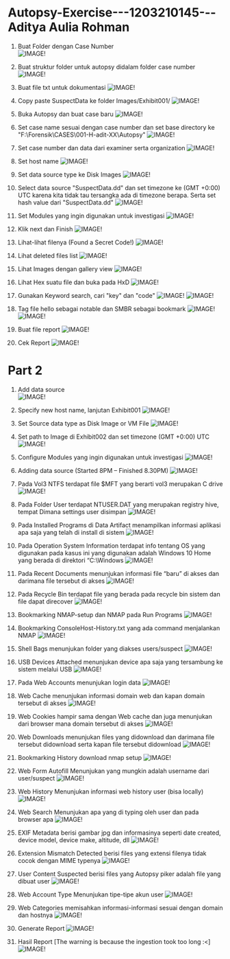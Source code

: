# Autopsy-Exercise---1203210145---Aditya Aulia Rohman

1. Buat Folder dengan Case Number <br />
![IMAGE!](Images/1.png)

2. Buat struktur folder untuk autopsy didalam folder case number
![IMAGE!](Images/2.png)

3. Buat file txt untuk dokumentasi
![IMAGE!](Images/3.png)

4. Copy paste SuspectData ke folder Images/Exhibit001/
![IMAGE!](Images/4.png)

5. Buka Autopsy dan buat case baru
![IMAGE!](Images/5.png)

6. Set case name sesuai dengan case number dan set base directory ke "F:\Forensik\CASES\001-H-adit-XX\Autopsy"
![IMAGE!](Images/6.png)

7. Set case number dan data dari examiner serta organization
![IMAGE!](Images/7.png)

8. Set host name
![IMAGE!](Images/8.png)

9. Set data source type ke Disk Images
![IMAGE!](Images/9.png)

10. Select data source "SuspectData.dd" dan set timezone ke (GMT +0:00) UTC karena kita tidak tau tersangka ada di timezone berapa. Serta set hash value dari "SuspectData.dd"
![IMAGE!](Images/10.png)

11. Set Modules yang ingin digunakan untuk investigasi
![IMAGE!](Images/11.png)

12. Klik next dan Finish
![IMAGE!](Images/12.png)

13. Lihat-lihat filenya (Found a Secret Code!)
![IMAGE!](Images/13.png)

14. Lihat deleted files list
![IMAGE!](Images/14.png)

15. Lihat Images dengan gallery view
![IMAGE!](Images/15.png)

16. Lihat Hex suatu file dan buka pada HxD
![IMAGE!](Images/16.png)

17. Gunakan Keyword search, cari "key" dan "code"
![IMAGE!](Images/17.png)
![IMAGE!](Images/17-2.png)

18. Tag file hello sebagai notable dan SMBR sebagai bookmark
![IMAGE!](Images/18.png)
![IMAGE!](Images/18-2.png)

19. Buat file report
![IMAGE!](Images/19.png)

20. Cek Report
![IMAGE!](Images/20.png)

# Part 2

1.	Add data source <br />
![IMAGE!](Images/Part2/1.png)

2.	Specify new host name, lanjutan Exhibit001
![IMAGE!](Images/Part2/2.png)

3.	Set Source data type as Disk Image or VM File
![IMAGE!](Images/Part2/3.png)

4.	Set path to Image di Exhibit002 dan set timezone (GMT +0:00) UTC
![IMAGE!](Images/Part2/4.png)

5.	Configure Modules yang ingin digunakan untuk investigasi
![IMAGE!](Images/Part2/5.png)

6.	Adding data source (Started 8PM – Finished 8.30PM)
![IMAGE!](Images/Part2/6.png)

7.	Pada Vol3 NTFS terdapat file $MFT yang berarti vol3 merupakan C drive
![IMAGE!](Images/Part2/7.png)

8.	Pada Folder User terdapat NTUSER.DAT yang merupakan registry hive, tempat Dimana settings user disimpan
![IMAGE!](Images/Part2/8.png)

9.	Pada Installed Programs di Data Artifact menampilkan informasi aplikasi apa saja yang telah di install di sistem
![IMAGE!](Images/Part2/9.png)

10.	Pada Operation System Information terdapat info tentang OS yang digunakan pada kasus ini yang digunakan adalah Windows 10 Home yang berada di direktori “C:\Windows
![IMAGE!](Images/Part2/10.png)

11.	Pada Recent Documents menunjukan informasi file “baru” di akses dan darimana file tersebut di akses
![IMAGE!](Images/Part2/11.png)

12.	Pada Recycle Bin terdapat file yang berada pada recycle bin sistem dan file dapat direcover
![IMAGE!](Images/Part2/12.png)

13.	Bookmarking NMAP-setup dan NMAP pada Run Programs
![IMAGE!](Images/Part2/13.png)

14.	Bookmarking ConsoleHost-History.txt yang ada command menjalankan NMAP
![IMAGE!](Images/Part2/14.png)

15.	Shell Bags menunjukan folder yang diakses users/suspect
![IMAGE!](Images/Part2/15.png)

16.	USB Devices Attached menunjukan device apa saja yang tersambung ke sistem melalui USB
![IMAGE!](Images/Part2/16.png)

17.	Pada Web Accounts menunjukan login data
![IMAGE!](Images/Part2/17.png)

18.	Web Cache menunjukan informasi domain web dan kapan domain tersebut di akses
![IMAGE!](Images/Part2/18.png)

19.	Web Cookies hampir sama dengan Web cache dan juga menunjukan dari browser mana domain tersebut di akses
![IMAGE!](Images/Part2/19.png)

20.	Web Downloads menunjukan files yang didownload dan darimana file tersebut didownload serta kapan file tersebut didownload
![IMAGE!](Images/Part2/20.png)

21.	Bookmarking History download nmap setup
![IMAGE!](Images/Part2/21.png)

22.	Web Form Autofill Menunjukan yang mungkin adalah username dari user/suspect
![IMAGE!](Images/Part2/22.png)

23.	Web History Menunjukan informasi web history user (bisa locally)
![IMAGE!](Images/Part2/23.png)

24.	Web Search Menunjukan apa yang di typing oleh user dan pada browser apa
![IMAGE!](Images/Part2/24.png)

25.	EXIF Metadata berisi gambar jpg dan informasinya seperti date created, device model, device make, altitude, dll
![IMAGE!](Images/Part2/25.png)

26.	Extension Mismatch Detected berisi files yang extensi filenya tidak cocok dengan MIME typenya
![IMAGE!](Images/Part2/26.png)

27.	User Content Suspected berisi files yang Autopsy piker adalah file yang dibuat user
![IMAGE!](Images/Part2/27.png)

28.	Web Account Type Menunjukan tipe-tipe akun user
![IMAGE!](Images/Part2/28.png)

29.	Web Categories memisahkan informasi-informasi sesuai dengan domain dan hostnya
![IMAGE!](Images/Part2/29.png)

30.	Generate Report
![IMAGE!](Images/Part2/30.png)

31.	Hasil Report [The warning is because the ingestion took too long :<]
![IMAGE!](Images/Part2/31.png)


